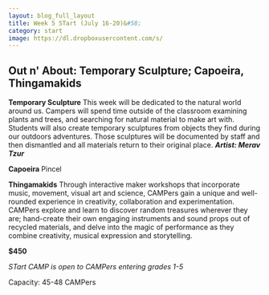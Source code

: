 ```yaml
---
layout: blog_full_layout
title: Week 5 STart (July 16-20)&#58; 
category: start
image: https://dl.dropboxusercontent.com/s/
---
```


## Out n' About: Temporary Sculpture; Capoeira, Thingamakids


**Temporary Sculpture**
This week will be dedicated to the natural world around us. Campers will spend time outside of the classroom examining plants and trees, and searching for natural material to make art with. Students will also create temporary sculptures from objects they find during our outdoors adventures. Those sculptures will be documented by staff and then dismantled and all materials return to their original place.
**_Artist: Merav Tzur_**

**Capoeira**
Pincel

**Thingamakids**
Through interactive maker workshops that incorporate music, movement, visual art and science, CAMPers gain a unique and well-rounded experience in creativity, collaboration and experimentation. CAMPers explore and learn to discover random treasures wherever they are; hand-create their own engaging instruments and sound props out of recycled materials, and delve into the magic of performance as they combine creativity, musical expression and storytelling.



**$450**

*STart CAMP is open to CAMPers entering grades 1-5*

Capacity: 45-48 CAMPers
